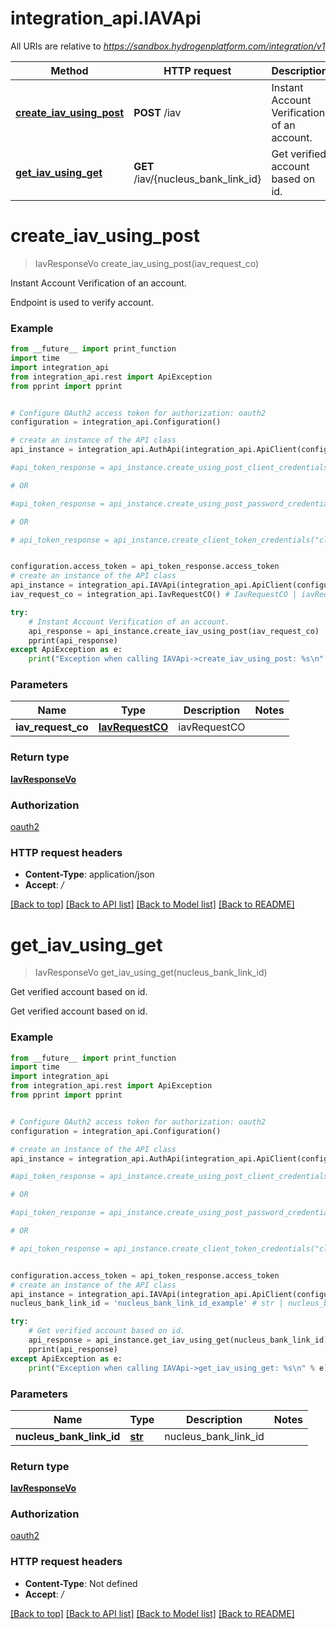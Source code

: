 # integration_api.IAVApi

All URIs are relative to *https://sandbox.hydrogenplatform.com/integration/v1*

Method | HTTP request | Description
------------- | ------------- | -------------
[**create_iav_using_post**](IAVApi.md#create_iav_using_post) | **POST** /iav | Instant Account Verification of an account.
[**get_iav_using_get**](IAVApi.md#get_iav_using_get) | **GET** /iav/{nucleus_bank_link_id} | Get verified account based on id.


# **create_iav_using_post**
> IavResponseVo create_iav_using_post(iav_request_co)

Instant Account Verification of an account.

Endpoint is used to verify account.

### Example
```python
from __future__ import print_function
import time
import integration_api
from integration_api.rest import ApiException
from pprint import pprint


# Configure OAuth2 access token for authorization: oauth2
configuration = integration_api.Configuration()

# create an instance of the API class
api_instance = integration_api.AuthApi(integration_api.ApiClient(configuration))

#api_token_response = api_instance.create_using_post_client_credentials("client_id", "password")

# OR

#api_token_response = api_instance.create_using_post_password_credentials("client_id","password", "username", "secret" )

# OR

# api_token_response = api_instance.create_client_token_credentials("client_id", "password", "client_token");


configuration.access_token = api_token_response.access_token
# create an instance of the API class
api_instance = integration_api.IAVApi(integration_api.ApiClient(configuration))
iav_request_co = integration_api.IavRequestCO() # IavRequestCO | iavRequestCO

try:
    # Instant Account Verification of an account.
    api_response = api_instance.create_iav_using_post(iav_request_co)
    pprint(api_response)
except ApiException as e:
    print("Exception when calling IAVApi->create_iav_using_post: %s\n" % e)
```

### Parameters

Name | Type | Description  | Notes
------------- | ------------- | ------------- | -------------
 **iav_request_co** | [**IavRequestCO**](IavRequestCO.md)| iavRequestCO | 

### Return type

[**IavResponseVo**](IavResponseVo.md)

### Authorization

[oauth2](../README.md#oauth2)

### HTTP request headers

 - **Content-Type**: application/json
 - **Accept**: */*

[[Back to top]](#) [[Back to API list]](../README.md#documentation-for-api-endpoints) [[Back to Model list]](../README.md#documentation-for-models) [[Back to README]](../README.md)

# **get_iav_using_get**
> IavResponseVo get_iav_using_get(nucleus_bank_link_id)

Get verified account based on id.

Get verified account based on id.

### Example
```python
from __future__ import print_function
import time
import integration_api
from integration_api.rest import ApiException
from pprint import pprint


# Configure OAuth2 access token for authorization: oauth2
configuration = integration_api.Configuration()

# create an instance of the API class
api_instance = integration_api.AuthApi(integration_api.ApiClient(configuration))

#api_token_response = api_instance.create_using_post_client_credentials("client_id", "password")

# OR

#api_token_response = api_instance.create_using_post_password_credentials("client_id","password", "username", "secret" )

# OR

# api_token_response = api_instance.create_client_token_credentials("client_id", "password", "client_token");


configuration.access_token = api_token_response.access_token
# create an instance of the API class
api_instance = integration_api.IAVApi(integration_api.ApiClient(configuration))
nucleus_bank_link_id = 'nucleus_bank_link_id_example' # str | nucleus_bank_link_id

try:
    # Get verified account based on id.
    api_response = api_instance.get_iav_using_get(nucleus_bank_link_id)
    pprint(api_response)
except ApiException as e:
    print("Exception when calling IAVApi->get_iav_using_get: %s\n" % e)
```

### Parameters

Name | Type | Description  | Notes
------------- | ------------- | ------------- | -------------
 **nucleus_bank_link_id** | [**str**](.md)| nucleus_bank_link_id | 

### Return type

[**IavResponseVo**](IavResponseVo.md)

### Authorization

[oauth2](../README.md#oauth2)

### HTTP request headers

 - **Content-Type**: Not defined
 - **Accept**: */*

[[Back to top]](#) [[Back to API list]](../README.md#documentation-for-api-endpoints) [[Back to Model list]](../README.md#documentation-for-models) [[Back to README]](../README.md)

